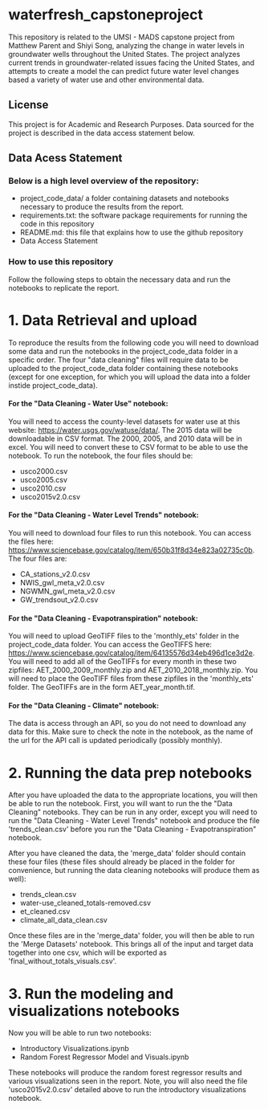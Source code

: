 # waterfresh_capstoneproject

This repository is related to the UMSI - MADS capstone project from Matthew Parent and Shiyi Song, analyzing the change in water levels in groundwater wells throughout the United States. The project analyzes current trends in groundwater-related issues facing the United States, and attempts to create a model the can predict future water level changes based a variety of water use and other environmental data.

## License
This project is for Academic and Research Purposes. Data sourced for the project is described in the data access statement below.

## Data Acess Statement

### Below is a high level overview of the repository:
- project_code_data/ a folder containing datasets and notebooks necessary to produce the results from the report.
- requirements.txt: the software package requirements for running the code in this repository
- README.md: this file that explains how to use the github repository
- Data Access Statement

### How to use this repository
Follow the following steps to obtain the necessary data and run the notebooks to replicate the report.

# 1. Data Retrieval and upload
To reproduce the results from the following code you will need to download some data and run the notebooks in the project_code_data folder in a specific order. The four "data cleaning" files will require data to be uploaded to the project_code_data folder containing these notebooks (except for one exception, for which you will upload the data into a folder instide project_code_data). 


#### For the "Data Cleaning - Water Use" notebook:
You will need to access the county-level datasets for water use at this website: https://water.usgs.gov/watuse/data/. The 2015 data will be downloadable in CSV format. The 2000, 2005, and 2010 data will be in excel. You will need to convert these to CSV format to be able to use the notebook. To run the notebook, the four files should be:
- usco2000.csv
- usco2005.csv
- usco2010.csv
- usco2015v2.0.csv

#### For the "Data Cleaning - Water Level Trends" notebook:
You will need to download four files to run this notebook. You can access the files here: https://www.sciencebase.gov/catalog/item/650b31f8d34e823a02735c0b. The four files are:
- CA_stations_v2.0.csv
- NWIS_gwl_meta_v2.0.csv
- NGWMN_gwl_meta_v2.0.csv
- GW_trendsout_v2.0.csv

#### For the "Data Cleaning - Evapotranspiration" notebook:
You will need to upload GeoTIFF files to the 'monthly_ets' folder in the project_code_data folder. You can access the GeoTIFFS here: https://www.sciencebase.gov/catalog/item/64135576d34eb496d1ce3d2e. You will need to add all of the GeoTIFFs for every month in these two zipfiles: AET_2000_2009_monthly.zip and AET_2010_2018_monthly.zip. You will need to place the GeoTIFF files from these zipfiles in the 'monthly_ets' folder. The GeoTIFFs are in the form AET_year_month.tif.

#### For the "Data Cleaning - Climate" notebook:
The data is access through an API, so you do not need to download any data for this. Make sure to check the note in the notebook, as the name of the url for the API call is updated periodically (possibly monthly).

# 2. Running the data prep notebooks
After you have uploaded the data to the appropriate locations, you will then be able to run the notebook. First, you will want to run the the "Data Cleaning" notebooks. They can be run in any order, except you will need to run the "Data Cleaning - Water Level Trends" notebook and produce the file 'trends_clean.csv' before you run the "Data Cleaning - Evapotranspiration" notebook. 

After you have cleaned the data, the 'merge_data' folder should contain these four files (these files should already be placed in the folder for convenience, but running the data cleaning notebooks will produce them as well):
- trends_clean.csv
- water-use_cleaned_totals-removed.csv
- et_cleaned.csv
- climate_all_data_clean.csv

Once these files are in the 'merge_data' folder, you will then be able to run the 'Merge Datasets' notebook. This brings all of the input and target data together into one csv, which will be exported as 'final_without_totals_visuals.csv'.

# 3. Run the modeling and visualizations notebooks
Now you will be able to run two notebooks:
- Introductory Visualizations.ipynb
- Random Forest Regressor Model and Visuals.ipynb

These notebooks will produce the random forest regressor results and various visualizations seen in the report. Note, you will also need the file 'usco2015v2.0.csv' detailed above to run the introductory visualizations notebook.







